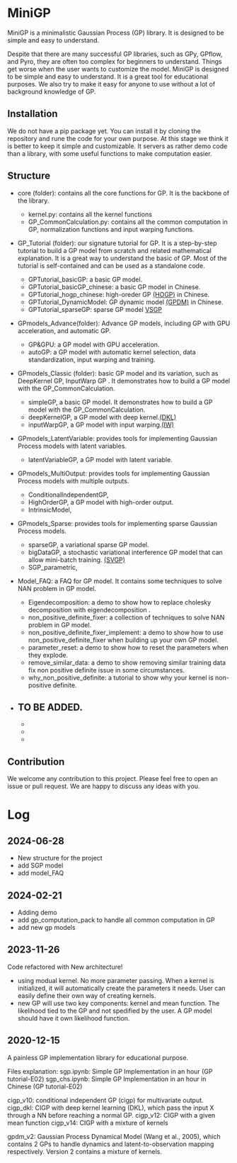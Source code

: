 # MiniGP
MiniGP is a minimalistic Gaussian Process (GP) library. It is designed to be simple and easy to understand. 

Despite that there are many successful GP libraries, such as GPy, GPflow, and Pyro, they are often too complex for beginners to understand. Things get worse when the user wants to customize the model. MiniGP is designed to be simple and easy to understand. It is a great tool for educational purposes. We also try to make it easy for anyone to use without a lot of background knowledge of GP.

## Installation
We do not have a pip package yet. You can install it by cloning the repository and rune the code for your own purpose. At this stage we think it is better to keep it simple and customizable. It servers as rather demo code than a library, with some useful functions to make computation easier.

## Structure
- core (folder): contains all the core functions for GP. It is the backbone of the library.
  - kernel.py: contains all the kernel functions
  - GP_CommonCalculation.py: contains all the common computation in GP, normalization functions and input warping functions.

- GP_Tutorial (folder): our signature tutorial for GP. It is a step-by-step tutorial to build a GP model from scratch and related mathematical explanation. It is a great way to understand the basic of GP. Most of the tutorial is self-contained and can be used as a standalone code.
  - GPTutorial_basicGP: a basic GP model. 
  - GPTutorial_basicGP_chinese: a basic GP model in Chinese.
  - GPTutorial_hogp_chinese: high-oreder GP [(HOGP)](https://proceedings.mlr.press/v89/zhe19a.html) in Chinese.
  - GPTutorial_DynamicModel: GP dynamic model [(GPDM)](https://www.dgp.toronto.edu/~jmwang/gpdm/nips05final.pdf) in Chinese.
  - GPTutorial_sparseGP: sparse GP model [VSGP](https://proceedings.mlr.press/v5/titsias09a/titsias09a.pdf)


<!-- - Self-contained GP models.
  Several GP models that are self-contained and practical to use (we use them in many of our research projects).  -->
  
  - GPmodels_Advance(folder): Advance GP models, including GP with GPU acceleration, and automatic GP.
    - GP&GPU: a GP model with GPU acceleration.
    - autoGP: a GP model with automatic kernel selection, data standardization, input warping and training.
   
  - GPmodels_Classic (folder): basic GP model and its variation, such as DeepKernel GP, InputWarp GP . It demonstrates how to build a GP model with the GP_CommonCalculation.
    - simpleGP, a basic GP model. It demonstrates how to build a GP model with the GP_CommonCalculation.
    - deepKernelGP, a GP model with deep kernel.[(DKL)](https://arxiv.org/abs/1511.02222) 
    - inputWarpGP, a GP model with input warping.[(IW)](https://arxiv.org/abs/1509.01168)
  - GPmodels_LatentVariable: provides tools for implementing Gaussian Process models with latent variables.
    - latentVariableGP, a GP model with latent variable. 
  - GPmodels_MultiOutput: provides tools for implementing Gaussian Process models with multiple outputs.
    - ConditionalIndependentGP, 
    - HighOrderGP, a GP model with high-order output.
    - IntrinsicModel,
  - GPmodels_Sparse: provides tools for implementing sparse Gaussian Process models.
    - sparseGP, a variational sparse GP model.
    - bigDataGP, a stochastic variational interference GP model that can allow mini-batch training. [(SVGP)](https://arxiv.org/abs/1411.2005)
    - SGP_parametric,
- Model_FAQ: a FAQ for GP model. It contains some techniques to solve NAN problem in GP model.
  - Eigendecomposition: a demo to show how to replace cholesky decomposition with eigendecomposition .
  - non_positive_definite_fixer: a collection of techniques to solve NAN problem in GP model.
  - non_positive_definite_fixer_implement: a demo to show how to use non_positive_definite_fixer when building up your own GP model.
  - parameter_reset: a demo to show how to reset the parameters when they explode.
  - remove_similar_data: a demo to show removing similar training data fix non positive definite issue in some circumstances.
  - why_non_positive_definite: a tutorial to show why your kernel is non-positive definite.
- TO BE ADDED.
  -
  - 
  - 
  -

## Contribution
We welcome any contribution to this project. Please feel free to open an issue or pull request. We are happy to discuss any ideas with you. 


<!-- # Todo list -->
<!-- - [ ] !Test different way of kernel inversion! -->
<!-- - [ ] add a testunit for kernel function -->
<!-- - [ ] add a testunit for GP model -->
<!-- - [ ] add GP_build which take a GP model and warp it with normalizer, optimizer, and loss function definition.
- [ ] add mean function to GP model
- [ ] redo previous GP models using the new architecture
- [ ] add GPU enabled GP
- [ ] Need HOGP -->



# Log

## 2024-06-28
- New structure for the project
- add SGP model
- add model_FAQ

## 2024-02-21
- Adding demo
- add gp_computation_pack to handle all common computation in GP
- add new gp models

## 2023-11-26
Code refactored with New architecture!
- using modual kernel. No more parameter passing. When a kernel is initialized, it will automatically create the parameters it needs. User can easily define their own way of creating kernels.
- new GP will use two key components: kernel and mean function. The likelihood tied to the GP and not spedified by the user. A GP model should have it own likelihood function.

## 2020-12-15
A painless GP implementation library for educational purpose.

Files explanation:
sgp.ipynb: Simple GP Implementation in an hour (GP tutorial-E02)
sgp_chs.ipynb: Simple GP Implementation in an hour in Chinese (GP tutorial-E02)

cigp_v10: conditional independent GP (cigp) for multivariate output.
cigp_dkl: CIGP with deep kernel learning (DKL), which pass the input X through a NN before reaching a normal GP.
cigp_v12: CIGP with a given mean function
cigp_v14: CIGP with a mixture of kernels

gpdm_v2: Gaussian Process Dynamical Model (Wang et al., 2005), which contains 2 GPs to handle dynamics and latent-to-observation mapping respectively. Version 2 contains a mixture of kernels.
